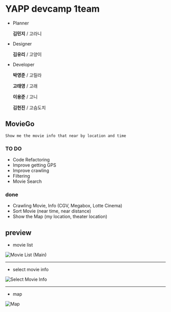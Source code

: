 # YAPP devcamp 1team

* Planner

  **김민지** / 고라니
* Designer

  **김유리** / 고양이
* Developer
  
  **박영준** / 고릴라
  
  **고태영** / 고래
  
  **이용준** / 고니
  
  **김헌진** / 고슴도치


## MovieGo
```
Show me the movie info that near by location and time
```

### TO DO
* Code Refactoring
* Improve getting GPS
* Improve crawling
* Filtering
* Movie Search

### done
* Crawling Movie, Info (CGV, Megabox, Lotte Cinema)
* Sort Movie (near time, near distance)
* Show the Map (my location, theater location)

## preview
* movie list

![Movie List (Main)](http://117.123.102.30:10080/git_image/movie.jpg)

-------------------

* select movie info

![Select Movie Info](http://117.123.102.30:10080/git_image/select.jpg)

-------------------

* map

![Map](http://117.123.102.30:10080/git_image/map.jpg)

